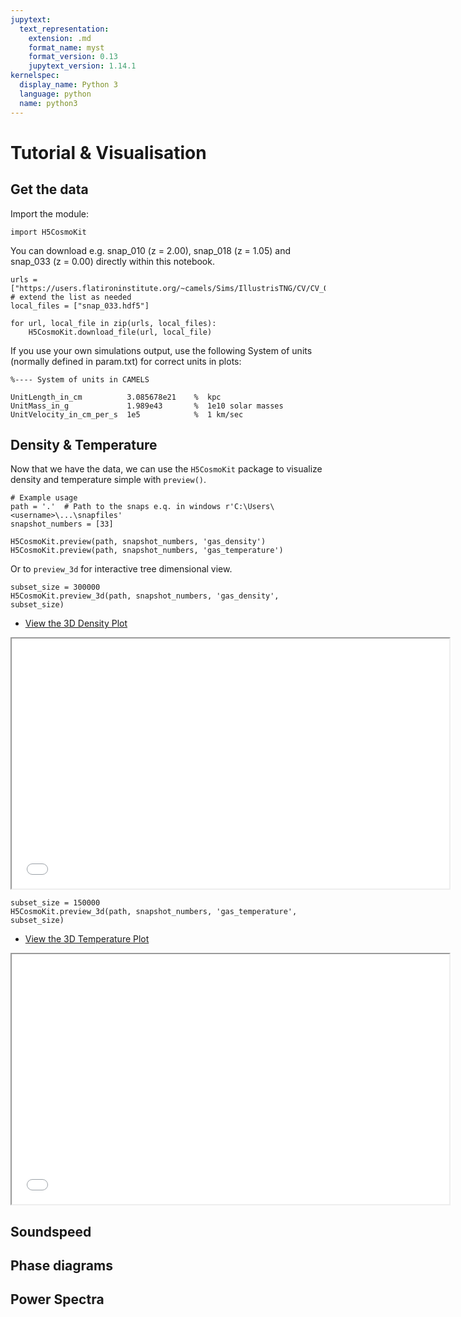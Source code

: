 ```yaml
---
jupytext:
  text_representation:
    extension: .md
    format_name: myst
    format_version: 0.13
    jupytext_version: 1.14.1
kernelspec:
  display_name: Python 3
  language: python
  name: python3
---
```


# Tutorial & Visualisation

## Get the data

Import the module:

```{code-cell}
import H5CosmoKit
```

You can download e.g. snap_010 (z = 2.00), snap_018 (z = 1.05) and snap_033 (z = 0.00) directly within this notebook.

```{code-cell}
urls = ["https://users.flatironinstitute.org/~camels/Sims/IllustrisTNG/CV/CV_0/snap_033.hdf5"] # extend the list as needed
local_files = ["snap_033.hdf5"]

for url, local_file in zip(urls, local_files):
    H5CosmoKit.download_file(url, local_file)
```
If you use your own simulations output, use the following System of units (normally defined in param.txt) for correct units in plots:
```
%---- System of units in CAMELS

UnitLength_in_cm          3.085678e21    %  kpc
UnitMass_in_g             1.989e43       %  1e10 solar masses
UnitVelocity_in_cm_per_s  1e5            %  1 km/sec
```
## Density & Temperature

Now that we have the data, we can use the `H5CosmoKit` package to visualize density and temperature simple with `preview()`.

```{code-cell}
# Example usage
path = '.'  # Path to the snaps e.q. in windows r'C:\Users\<username>\...\snapfiles'
snapshot_numbers = [33]

H5CosmoKit.preview(path, snapshot_numbers, 'gas_density')
H5CosmoKit.preview(path, snapshot_numbers, 'gas_temperature')
```

Or to `preview_3d` for interactive tree dimensional view.

```
subset_size = 300000
H5CosmoKit.preview_3d(path, snapshot_numbers, 'gas_density', subset_size)
```
- [View the 3D Density Plot](_static/Snapshot_33_at_z=0.00_gas_density.html)
<iframe src="_static/Snapshot_33_at_z=0.00_gas_density.html" width="700" height="400"></iframe>

```
subset_size = 150000
H5CosmoKit.preview_3d(path, snapshot_numbers, 'gas_temperature', subset_size)
```
- [View the 3D Temperature Plot](_static/Snapshot_33_at_z=0.00_gas_temperature.html)
<iframe src="_static/Snapshot_33_at_z=0.00_gas_temperature.html" width="700" height="400"></iframe>


## Soundspeed
## Phase diagrams
## Power Spectra